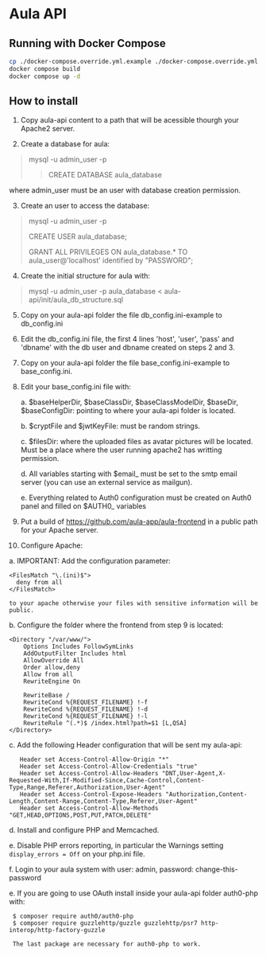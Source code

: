 # Aula API

## Running with Docker Compose

```bash
cp ./docker-compose.override.yml.example ./docker-compose.override.yml
docker compose build
docker compose up -d
```

## How to install

1. Copy aula-api content to a path that will be acessible thourgh your Apache2 server.

2. Create a database for aula:

> mysql -u admin_user -p
>
> > CREATE DATABASE aula_database

where admin_user must be an user with database creation permission.

3. Create an user to access the database:

> mysql -u admin_user -p
>
> CREATE USER aula_database;
>
> GRANT ALL PRIVILEGES ON aula_database.\* TO aula_user@'localhost' identified by "PASSWORD";

4. Create the initial structure for aula with:

> mysql -u admin_user -p aula_database < aula-api/init/aula_db_structure.sql

5. Copy on your aula-api folder the file db_config.ini-example to db_config.ini

6. Edit the db_config.ini file, the first 4 lines 'host', 'user', 'pass' and 'dbname' with the db user and dbname created on steps 2 and 3.

7. Copy on your aula-api folder the file base_config.ini-example to base_config.ini.

8. Edit your base_config.ini file with:

   a. $baseHelperDir, $baseClassDir, $baseClassModelDir, $baseDir, $baseConfigDir: pointing to where your aula-api folder is located.

   b. $cryptFile and $jwtKeyFile: must be random strings.

   c. $filesDir: where the uploaded files as avatar pictures will be located. Must be a place where the user running apache2 has writting permission.

   d. All variables starting with $email\_ must be set to the smtp email server (you can use an external service as mailgun).

   e. Everything related to Auth0 configuration must be created on Auth0 panel and filled on $AUTH0\_ variables

9. Put a build of https://github.com/aula-app/aula-frontend in a public path for your Apache server.

10. Configure Apache:

a. IMPORTANT: Add the configuration parameter:

    <FilesMatch "\.(ini)$">
      deny from all
    </FilesMatch>

    to your apache otherwise your files with sensitive information will be public.

b. Configure the folder where the frontend from step 9 is located:

    <Directory "/var/www/">
        Options Includes FollowSymLinks
        AddOutputFilter Includes html
        AllowOverride All
        Order allow,deny
        Allow from all
        RewriteEngine On

        RewriteBase /
        RewriteCond %{REQUEST_FILENAME} !-f
        RewriteCond %{REQUEST_FILENAME} !-d
        RewriteCond %{REQUEST_FILENAME} !-l
        RewriteRule ^(.*)$ /index.html?path=$1 [L,QSA]
    </Directory>

c. Add the following Header configuration that will be sent my aula-api:

       Header set Access-Control-Allow-Origin "*"
       Header set Access-Control-Allow-Credentials "true"
       Header set Access-Control-Allow-Headers "DNT,User-Agent,X-Requested-With,If-Modified-Since,Cache-Control,Content-Type,Range,Referer,Authorization,User-Agent"
       Header set Access-Control-Expose-Headers "Authorization,Content-Length,Content-Range,Content-Type,Referer,User-Agent"
       Header set Access-Control-Allow-Methods "GET,HEAD,OPTIONS,POST,PUT,PATCH,DELETE"

d. Install and configure PHP and Memcached.

e. Disable PHP errors reporting, in particular the Warnings setting `display_errors = Off` on your php.ini file.

f. Login to your aula system with user: admin, password: change-this-password

e. If you are going to use OAuth install inside your aula-api folder auth0-php with:

     $ composer require auth0/auth0-php
     $ composer require guzzlehttp/guzzle guzzlehttp/psr7 http-interop/http-factory-guzzle

     The last package are necessary for auth0-php to work.

